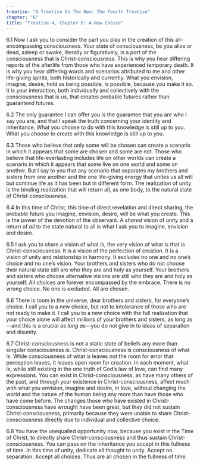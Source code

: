 ```yaml
---
treatise: "A Treatise On The New: The Fourth Treatise"
chapter: "6"
title: "Treatise 4, Chapter 6: A New Choice"
---
```


6.1 Now I ask you to consider the part you play in the creation of this
all-encompassing consciousness. Your state of consciousness, be you
alive or dead, asleep or awake, literally or figuratively, is a *part* of
the consciousness that is Christ-consciousness. This is why you hear
differing reports of the afterlife from those who have experienced
temporary death. It is why you hear differing words and scenarios
attributed to me and other life-giving spirits, both historically and
currently. What you envision, imagine, desire, hold as being possible,
*is* possible, because you make it so. It is your interaction, both
individually and collectively with the consciousness that is *us*, that
creates probable futures rather than guaranteed futures. 

6.2 The only guarantee I can offer you is the guarantee that you are who
I say you are, and that I speak the truth concerning your identity and
inheritance. What you choose to do with this knowledge is still up to
you. What you choose to create with this knowledge is still up to you.

6.3 Those who believe that only some will be chosen can create a
scenario in which it appears that some are chosen and some are not.
Those who believe that life-everlasting includes life on other worlds
can create a scenario in which it appears that some live on one world
and some on another. But I say to you that any scenario that separates
my brothers and sisters from one another and the one life-giving energy
that unites us all will but continue life as it has been but in
different form. The realization of unity is the binding realization that
will return all, as one body, to the natural state of
Christ-consciousness. 

6.4 In this time of Christ, this time of direct revelation and direct
sharing, the probable future you imagine, envision, desire, will be what
you create.  This is the power of the devotion of the observant. A
*shared* vision of unity and a return of *all* to the state natural to all
is what I ask you to imagine, envision and desire. 

6.5 I ask you to share a vision of what *is*, the very vision of what *is*
that *is* Christ-consciousness. It is a vision of the perfection of
creation. It is a vision of unity and relationship in harmony. It
excludes no one and no one’s choice and no one’s vision. Your brothers
and sisters who do not choose their natural state still are who they are
and holy as yourself. Your brothers and sisters who choose alternative
visions are still who they are and holy as yourself. All choices are
forever encompassed by the embrace. There is no wrong choice. No one is
excluded. All are chosen. 

6.6 There is room in the universe, dear brothers and sisters, for
everyone’s choice. I call you to a new choice, but not to intolerance of
those who are not ready to make it. I call you to a new choice with the
full realization that your choice alone will affect millions of your
brothers and sisters, as long as—and this is a crucial *as long as*—you do
not give in to ideas of separation and disunity. 

6.7 Christ-consciousness is not a static state of beliefs any more than
singular consciousness is.  Christ-consciousness is consciousness of
what *is*. While consciousness of what *is* leaves not the room for error
that perception leaves, it leaves open room for creation. In each
moment, what *is*, while still existing in the one truth of God’s law of
love, can find many expressions. You can exist in Christ-consciousness,
as have many others of the past, and through your existence in
Christ-consciousness, affect much with what you envision, imagine and
desire, in love, without changing the world and the nature of the human
being any more than have those who have come before. The changes those
who have existed in Christ-consciousness have wrought have been great,
but they did not sustain Christ-consciousness, primarily because they
were unable to share Christ-consciousness directly due to individual and
collective choice. 

6.8 You have the unequalled opportunity now, because you exist in the
Time of Christ, to directly share Christ-consciousness and thus sustain
Christ-consciousness. You can pass on the inheritance you accept in this
fullness of time. In this time of unity, dedicate all thought to unity.
Accept no separation. Accept all choices. Thus are all chosen in the
fullness of time.

